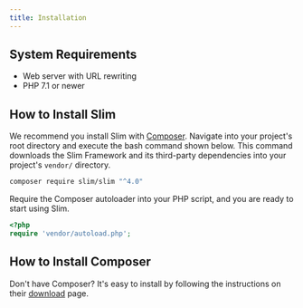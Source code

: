 ```yaml
---
title: Installation
---
```


## System Requirements

* Web server with URL rewriting
* PHP 7.1 or newer

## How to Install Slim

We recommend you install Slim with [Composer](https://getcomposer.org/).
Navigate into your project's root directory and execute the bash command
shown below. This command downloads the Slim Framework and its third-party
dependencies into your project's `vendor/` directory.

```bash
composer require slim/slim "^4.0"
```

Require the Composer autoloader into your PHP script, and you are ready
to start using Slim.

```php
<?php
require 'vendor/autoload.php';
```

## How to Install Composer

Don't have Composer? It's easy to install by following the instructions on their [download](https://getcomposer.org/download/) page.
